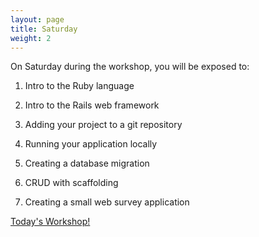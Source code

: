 ```yaml
---
layout: page
title: Saturday
weight: 2
---
```


On Saturday during the workshop, you will be exposed to:

1. Intro to the Ruby language

2. Intro to the Rails web framework

3. Adding your project to a git repository

4. Running your application locally

5. Creating a database migration

6. CRUD with scaffolding

7. Creating a small web survey application

<!--
<a href="http://pzula.github.io/cleveland-railsbridge-presentation" class="btn btn-default">Opening Presentation</a>
-->

<a href="http://docs.railsbridge.org/intro-to-rails/" class="btn btn-success">Today's Workshop!</a>

